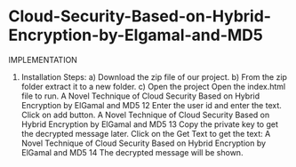 # Cloud-Security-Based-on-Hybrid-Encryption-by-Elgamal-and-MD5

IMPLEMENTATION
1. Installation Steps:
a) Download the zip file of our project.
b) From the zip folder extract it to a new folder.
c) Open the project
Open the index.html file to run.
A Novel Technique of Cloud Security Based on Hybrid Encryption by ElGamal and MD5
12
Enter the user id and enter the text. Click on add button.
A Novel Technique of Cloud Security Based on Hybrid Encryption by ElGamal and MD5
13
Copy the private key to get the decrypted message later.
Click on the Get Text to get the text:
A Novel Technique of Cloud Security Based on Hybrid Encryption by ElGamal and MD5
14
The decrypted message will be shown.
